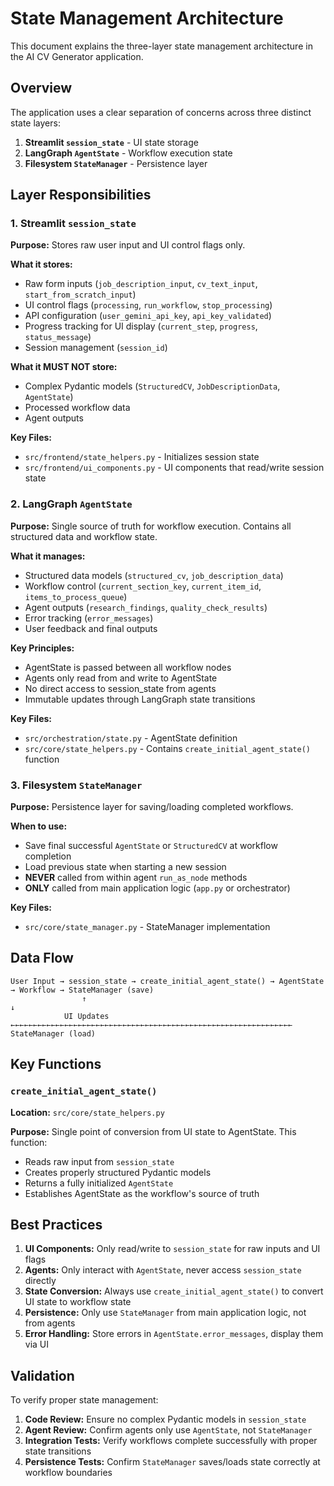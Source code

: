 # State Management Architecture

This document explains the three-layer state management architecture in the AI CV Generator application.

## Overview

The application uses a clear separation of concerns across three distinct state layers:

1. **Streamlit `session_state`** - UI state storage
2. **LangGraph `AgentState`** - Workflow execution state
3. **Filesystem `StateManager`** - Persistence layer

## Layer Responsibilities

### 1. Streamlit `session_state`

**Purpose:** Stores raw user input and UI control flags only.

**What it stores:**
- Raw form inputs (`job_description_input`, `cv_text_input`, `start_from_scratch_input`)
- UI control flags (`processing`, `run_workflow`, `stop_processing`)
- API configuration (`user_gemini_api_key`, `api_key_validated`)
- Progress tracking for UI display (`current_step`, `progress`, `status_message`)
- Session management (`session_id`)

**What it MUST NOT store:**
- Complex Pydantic models (`StructuredCV`, `JobDescriptionData`, `AgentState`)
- Processed workflow data
- Agent outputs

**Key Files:**
- `src/frontend/state_helpers.py` - Initializes session state
- `src/frontend/ui_components.py` - UI components that read/write session state

### 2. LangGraph `AgentState`

**Purpose:** Single source of truth for workflow execution. Contains all structured data and workflow state.

**What it manages:**
- Structured data models (`structured_cv`, `job_description_data`)
- Workflow control (`current_section_key`, `current_item_id`, `items_to_process_queue`)
- Agent outputs (`research_findings`, `quality_check_results`)
- Error tracking (`error_messages`)
- User feedback and final outputs

**Key Principles:**
- AgentState is passed between all workflow nodes
- Agents only read from and write to AgentState
- No direct access to session_state from agents
- Immutable updates through LangGraph state transitions

**Key Files:**
- `src/orchestration/state.py` - AgentState definition
- `src/core/state_helpers.py` - Contains `create_initial_agent_state()` function

### 3. Filesystem `StateManager`

**Purpose:** Persistence layer for saving/loading completed workflows.

**When to use:**
- Save final successful `AgentState` or `StructuredCV` at workflow completion
- Load previous state when starting a new session
- **NEVER** called from within agent `run_as_node` methods
- **ONLY** called from main application logic (`app.py` or orchestrator)

**Key Files:**
- `src/core/state_manager.py` - StateManager implementation

## Data Flow

```
User Input → session_state → create_initial_agent_state() → AgentState → Workflow → StateManager (save)
                ↑                                                                            ↓
            UI Updates ←←←←←←←←←←←←←←←←←←←←←←←←←←←←←←←←←←←←←←←←←←←←←←←←←←←←←←←←←←←←←←← StateManager (load)
```

## Key Functions

### `create_initial_agent_state()`

**Location:** `src/core/state_helpers.py`

**Purpose:** Single point of conversion from UI state to AgentState. This function:
- Reads raw input from `session_state`
- Creates properly structured Pydantic models
- Returns a fully initialized `AgentState`
- Establishes AgentState as the workflow's source of truth

## Best Practices

1. **UI Components:** Only read/write to `session_state` for raw inputs and UI flags
2. **Agents:** Only interact with `AgentState`, never access `session_state` directly
3. **State Conversion:** Always use `create_initial_agent_state()` to convert UI state to workflow state
4. **Persistence:** Only use `StateManager` from main application logic, not from agents
5. **Error Handling:** Store errors in `AgentState.error_messages`, display them via UI

## Validation

To verify proper state management:

1. **Code Review:** Ensure no complex Pydantic models in `session_state`
2. **Agent Review:** Confirm agents only use `AgentState`, not `StateManager`
3. **Integration Tests:** Verify workflows complete successfully with proper state transitions
4. **Persistence Tests:** Confirm `StateManager` saves/loads state correctly at workflow boundaries